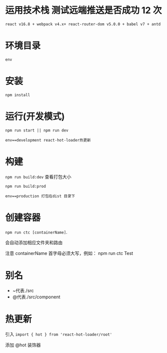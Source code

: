 # 运用技术栈 测试远端推送是否成功 12 次

`react v16.8 + webpack v4.x+ react-router-dom v5.0.0 + babel v7 + antd`

# 环境目录

`env`

# 安装

`npm install`

# 运行(开发模式)

`npm run start || npm run dev`

`env==development react-hot-loader热更新`

# 构建

`npm run build:dev` 查看打包大小

`npm run build:prod`

`env==production 打包在dist 目录下`

# 创建容器

`npm run ctc [containerName]`.

会自动添加相应文件夹和路由

注意 containerName 首字母必须大写，例如： npm run ctc Test

# 别名

- ~代表./src
- @代表./src/component

# 热更新

引入 `import { hot } from 'react-hot-loader/root'`

添加 @hot 装饰器
